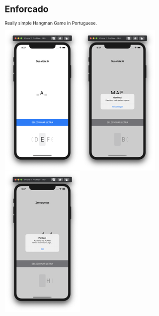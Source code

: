 # Enforcado

Really simple Hangman Game in Portuguese.

<img src="screenshots/first.png" height="450"><img src="screenshots/second.png" height="450"><img src="screenshots/third.png" height="450">
